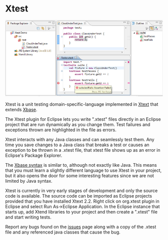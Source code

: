 Xtest
=====

![Xtest Demo](demo.png)

Xtest is a unit testing domain-specific-language implemented in [Xtext](http://www.eclipse.org/Xtext/) that extends [Xbase](http://www.eclipse.org/Xtext/#xbase).

The Xtest plugin for Eclipse lets you write ".xtest" files directly in an Eclipse project that are run dynamically as you change them.  Test failures and exceptions thrown are highlighted in the file as errors.

Xtest interacts with any Java classes and can seamlessly test them.  Any time you save changes to a Java class that breaks a test or causes an exception to be thrown in a .xtest file, that xtest file shows up as an error in Eclipse's Package Explorer.

The [Xbase syntax](http://www.eclipse.org/Xtext/documentation/Xbase%20Language%20Specification.pdf) is similar to, although not exactly like Java.  This means that you must learn a slightly different language to use Xtest in your project, but it also opens the door for some interesting features since we are not limited by Java syntax.

Xtest is currently in very early stages of development and only the source code is available.  The source code can be imported as Eclipse projects provided that you have installed Xtext 2.2.  Right click on org.xtest plugin in Eclipse and select Run As->Eclipse Application. In the Eclipse instance that starts up, add Xtend libraries to your project and then create a ".xtest" file and start writing tests.

Report any bugs found on the [issues](https://github.com/msbarry/Xtest/issues) page along with a copy of the .xtest file and any referenced java classes that cause the bug.
